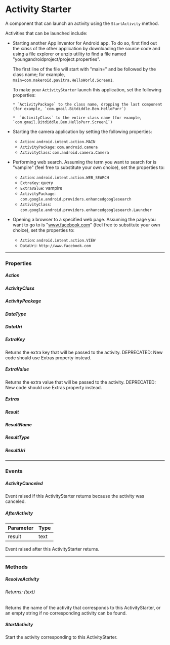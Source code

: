 # Activity Starter

A component that can launch an activity using the `StartActivity` method.

Activities that can be launched include:

* Starting another App Inventor for Android app. To do so, first      find out the _class_ of the other application by downloading the source code and using a file explorer or unzip utility to find a file named "youngandroidproject/project.properties".

   The first line of the file will start with "main=" and be followed by the class name; for example, `main=com.makeroid.pavitra.HelloWorld.Screen1`.
   
   To make your `ActivityStarter` launch this application, set the      following properties:
   
      * `ActivityPackage` to the class name, dropping the last component (for example, `com.gmail.Bitdiddle.Ben.HelloPurr`)
      
      *  `ActivityClass` to the entire class name (for example, `com.gmail.Bitdiddle.Ben.HelloPurr.Screen1`)

* Starting the camera application by setting the following      properties:

   *  `Action`: `android.intent.action.MAIN`
   *  `ActivityPackage`: `com.android.camera`
   *  `ActivityClass`: `com.android.camera.Camera`
   

* Performing web search.  Assuming the term you want to search      for is "vampire" (feel free to substitute your own choice), set the properties to:
   
   * `Action`: `android.intent.action.WEB_SEARCH`
   * `ExtraKey`: query
   * `ExtraValue`: vampire
   * `ActivityPackage`: `com.google.android.providers.enhancedgooglesearch`
   * `ActivityClass`: `com.google.android.providers.enhancedgooglesearch.Launcher`
   
   
* Opening a browser to a specified web page. Assuming the page you want to go to is "www.facebook.com" (feel free to substitute      your own choice), set the properties to:
   
   * `Action`: `android.intent.action.VIEW`
   * `DataUri`: `http://www.facebook.com`
   
---

### Properties


##### Action



##### ActivityClass



##### ActivityPackage



##### DataType



##### DataUri



##### ExtraKey

Returns the extra key that will be passed to the activity.
DEPRECATED: New code should use Extras property instead.

##### ExtraValue

Returns the extra value that will be passed to the activity.
DEPRECATED: New code should use Extras property instead.

##### Extras



##### Result



##### ResultName



##### ResultType



##### ResultUri




---

### Events

##### ActivityCanceled

Event raised if this ActivityStarter returns because the activity was canceled.

##### AfterActivity

| Parameter | Type |
| :--- | :--- |
| result | text |

Event raised after this ActivityStarter returns.

---

### Methods

##### ResolveActivity

###### Returns: (text)

Returns the name of the activity that corresponds to this ActivityStarter, or an empty string if no corresponding activity can be found.

##### StartActivity

Start the activity corresponding to this ActivityStarter.
